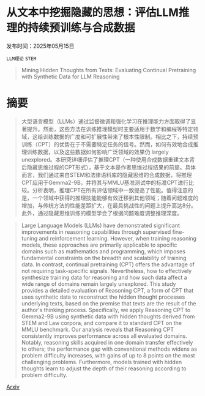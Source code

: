 # 从文本中挖掘隐藏的思想：评估LLM推理的持续预训练与合成数据

发布时间：2025年05月15日

`LLM理论` `STEM`

> Mining Hidden Thoughts from Texts: Evaluating Continual Pretraining with Synthetic Data for LLM Reasoning

# 摘要

> 大型语言模型（LLMs）通过监督微调和强化学习在推理能力方面取得了显著提升。然而，这些方法在训练推理模型时主要适用于数学和编程等特定领域，这给训练数据的广度和可扩展性带来了根本性限制。相比之下，持续预训练（CPT）的优势在于不需要特定任务的信号。然而，如何有效地合成推理训练数据，以及这些数据如何影响广泛领域的效果仍 largely unexplored。本研究详细评估了推理CPT（一种使用合成数据重建文本背后隐藏思维过程的CPT形式），基于文本是作者思维过程结果的前提。具体而言，我们通过来自STEM和法律语料库的隐藏思维的合成数据，将推理CPT应用于Gemma2-9B，并将其与MMLU基准测试中的标准CPT进行比较。分析表明，推理CPT在所有评估领域中一致提高了性能。值得注意的是，一个领域中获得的推理技能能够有效迁移到其他领域；随着问题难度的增加，与传统方法的性能差距扩大，在最具挑战性的问题上提升高达8分。此外，通过隐藏思维训练的模型学会了根据问题难度调整推理深度。

> Large Language Models (LLMs) have demonstrated significant improvements in reasoning capabilities through supervised fine-tuning and reinforcement learning. However, when training reasoning models, these approaches are primarily applicable to specific domains such as mathematics and programming, which imposes fundamental constraints on the breadth and scalability of training data. In contrast, continual pretraining (CPT) offers the advantage of not requiring task-specific signals. Nevertheless, how to effectively synthesize training data for reasoning and how such data affect a wide range of domains remain largely unexplored. This study provides a detailed evaluation of Reasoning CPT, a form of CPT that uses synthetic data to reconstruct the hidden thought processes underlying texts, based on the premise that texts are the result of the author's thinking process. Specifically, we apply Reasoning CPT to Gemma2-9B using synthetic data with hidden thoughts derived from STEM and Law corpora, and compare it to standard CPT on the MMLU benchmark. Our analysis reveals that Reasoning CPT consistently improves performance across all evaluated domains. Notably, reasoning skills acquired in one domain transfer effectively to others; the performance gap with conventional methods widens as problem difficulty increases, with gains of up to 8 points on the most challenging problems. Furthermore, models trained with hidden thoughts learn to adjust the depth of their reasoning according to problem difficulty.

[Arxiv](https://arxiv.org/abs/2505.10182)